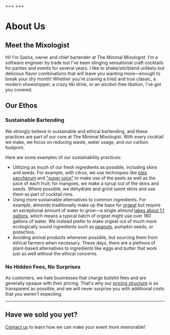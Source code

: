 +++
+++

# About Us

## Meet the Mixologist

Hi! I'm Sasha, owner and chief bartender at The Minimal Mixologist. I'm a software engineer by trade but I've been slinging sensational craft cocktails for parties and events for several years. I like to shake/stir/blend unlikely but delicious flavor combinations that will leave you wanting more—enough to break your dry month! Whether you're craving a tried and true classic, a modern showstopper, a crazy tiki drink, or an alcohol-free libation, I've got you covered.

## Our Ethos

### Sustainable Bartending

We strongly believe in sustainable and ethical bartending, and these practices are part of our core at The Minimal Mixologist. With every cocktail we make, we focus on reducing waste, water usage, and our carbon footprint.

Here are some examples of our sustainability practices:

* Utilizing as much of our fresh ingredients as possible, including skins and seeds. For example, with citrus, we use techniques like [oleo saccharum](https://www.seriouseats.com/cocktail-101-how-to-make-oleo-saccharum-lemon-oli-for-punch-wondrich) and ["super juice"](https://www.youtube.com/watch?v=2RA3AaCO7A8) to make use of the peels as well as the juice of each fruit; for mangoes, we make a syrup out of the skins and seeds. Where possible, we dehydrate and grind spent skins and use them as part of cocktail rims.
* Using more sustainable alternatives to common ingredients. For example, almonds traditionally make up the base for [orgeat](https://www.thespruceeats.com/what-is-orgeat-syrup-760284) but require an exceptional amount of water to grow—a single almond [takes about 1.1 gallons](https://www.motherjones.com/environment/2014/02/wheres-californias-water-going/), which means a typical batch of orgeat might use over 160 gallons of water. We instead prefer to make orgeat out of much more ecologically sound ingredients such as [peanuts](https://www.nationalpeanutboard.org/news/treading-lightly-water-footprint-peanuts.htm), pumpkin seeds, or pistachios.
* Avoiding animal products whenever possible, but sourcing them from ethical farmers when necessary. These days, there are a plethora of plant-based alternatives to ingredients like eggs and butter that work just as well without the ethical concerns.

### No Hidden Fees, No Surprises

As customers, we hate businesses that charge bullshit fees and are generally opaque with their pricing. That's why our [pricing structure](/pricing) is as transparent as possible, and we will never surprise you with additional costs that you weren't expecting.

---

## Have we sold you yet?

[Contact us](mailto:hello@theminimalmixologist.com) to learn how we can make your event more memorable!
